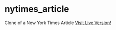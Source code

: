 # nytimes_article
Clone of a New York Times Article
[Visit Live Version!](https://raw.githack.com/xarrijorge/nytimes_article/dev/)
